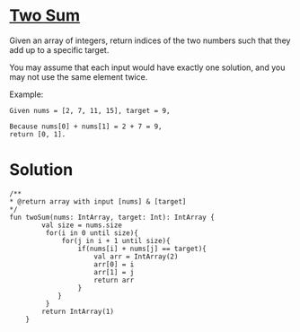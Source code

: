 # [Two Sum](https://leetcode.com/problems/two-sum/)

Given an array of integers, return indices of the two numbers such that they add up to a specific target.

You may assume that each input would have exactly one solution, and you may not use the same element twice.

Example:

```
Given nums = [2, 7, 11, 15], target = 9,

Because nums[0] + nums[1] = 2 + 7 = 9,
return [0, 1].
```

# Solution
```
/**
* @return array with input [nums] & [target]
*/
fun twoSum(nums: IntArray, target: Int): IntArray {
        val size = nums.size
         for(i in 0 until size){
             for(j in i + 1 until size){
                 if(nums[i] + nums[j] == target){
                     val arr = IntArray(2)
                     arr[0] = i
                     arr[1] = j
                     return arr
                 }
            }
         }
        return IntArray(1)
    }
```
